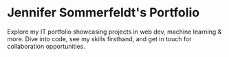 # Jennifer Sommerfeldt's Portfolio
Explore my IT portfolio showcasing projects in web dev, machine learning &amp; more. Dive into code, see my skills firsthand, and get in touch for collaboration opportunities.
